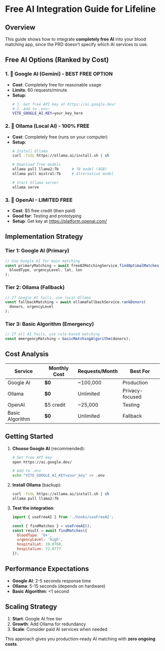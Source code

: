 # Free AI Integration Guide for Lifeline

## Overview
This guide shows how to integrate **completely free AI** into your blood matching app, since the PRD doesn't specify which AI services to use.

## Free AI Options (Ranked by Cost)

### 1. 🥇 Google AI (Gemini) - BEST FREE OPTION
- **Cost**: Completely free for reasonable usage
- **Limits**: 60 requests/minute
- **Setup**: 
  ```bash
  # 1. Get free API key at https://ai.google.dev/
  # 2. Add to .env:
  VITE_GOOGLE_AI_KEY=your_key_here
  ```

### 2. 🥈 Ollama (Local AI) - 100% FREE
- **Cost**: Completely free (runs on your computer)
- **Setup**:
  ```bash
  # Install Ollama
  curl -fsSL https://ollama.ai/install.sh | sh
  
  # Download free models
  ollama pull llama2:7b      # 7B model (4GB)
  ollama pull mistral:7b     # Alternative model
  
  # Start Ollama server
  ollama serve
  ```

### 3. 🥉 OpenAI - LIMITED FREE
- **Cost**: $5 free credit (then paid)
- **Good for**: Testing and prototyping
- **Setup**: Get key at https://platform.openai.com/

## Implementation Strategy

### Tier 1: Google AI (Primary)
```javascript
// Use Google AI for main matching
const primaryMatching = await freeAIMatchingService.findOptimalMatches(
  bloodType, urgencyLevel, lat, lon
);
```

### Tier 2: Ollama (Fallback)
```javascript
// If Google AI fails, use local Ollama
const fallbackMatching = await ollamaFallbackService.rankDonors(
  donors, urgencyLevel
);
```

### Tier 3: Basic Algorithm (Emergency)
```javascript
// If all AI fails, use rule-based matching
const emergencyMatching = basicMatchingAlgorithm(donors);
```

## Cost Analysis

| Service | Monthly Cost | Requests/Month | Best For |
|---------|-------------|----------------|----------|
| Google AI | **$0** | ~100,000 | Production |
| Ollama | **$0** | Unlimited | Privacy-focused |
| OpenAI | $5 credit | ~25,000 | Testing |
| Basic Algorithm | **$0** | Unlimited | Fallback |

## Getting Started

1. **Choose Google AI** (recommended):
   ```bash
   # Get free API key
   open https://ai.google.dev/
   
   # Add to .env
   echo "VITE_GOOGLE_AI_KEY=your_key" >> .env
   ```

2. **Install Ollama** (backup):
   ```bash
   curl -fsSL https://ollama.ai/install.sh | sh
   ollama pull llama2:7b
   ```

3. **Test the integration**:
   ```javascript
   import { useFreeAI } from './hooks/useFreeAI';
   
   const { findMatches } = useFreeAI();
   const result = await findMatches({
     bloodType: 'O+',
     urgencyLevel: 'high',
     hospitalLat: 19.0760,
     hospitalLon: 72.8777
   });
   ```

## Performance Expectations

- **Google AI**: 2-5 seconds response time
- **Ollama**: 5-15 seconds (depends on hardware)
- **Basic Algorithm**: <1 second

## Scaling Strategy

1. **Start**: Google AI free tier
2. **Growth**: Add Ollama for redundancy
3. **Scale**: Consider paid AI services when needed

This approach gives you production-ready AI matching with **zero ongoing costs**.